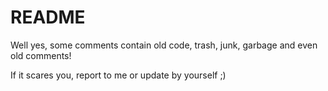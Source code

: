 # README

Well yes, some comments contain old code, trash, junk, garbage and even old comments!

If it scares you, report to me or update by yourself ;)



